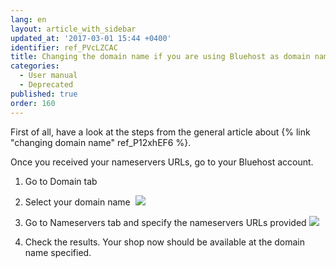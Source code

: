 ```yaml
---
lang: en
layout: article_with_sidebar
updated_at: '2017-03-01 15:44 +0400'
identifier: ref_PVcLZCAC
title: Changing the domain name if you are using Bluehost as domain name registrar
categories:
  - User manual
  - Deprecated
published: true
order: 160
---
```



First of all, have a look at the steps from the general article about {% link "changing domain name" ref_P12xhEF6 %}.

Once you received your nameservers URLs, go to your Bluehost account.

1.  Go to Domain tab
2.  Select your domain name
     ![]({{site.baseurl}}/attachments/6389819/6586499.png)
3.  Go to Nameservers tab and specify the nameservers URLs provided
    ![]({{site.baseurl}}/attachments/6389819/6586500.png)

4.  Check the results. Your shop now should be available at the domain name specified.
